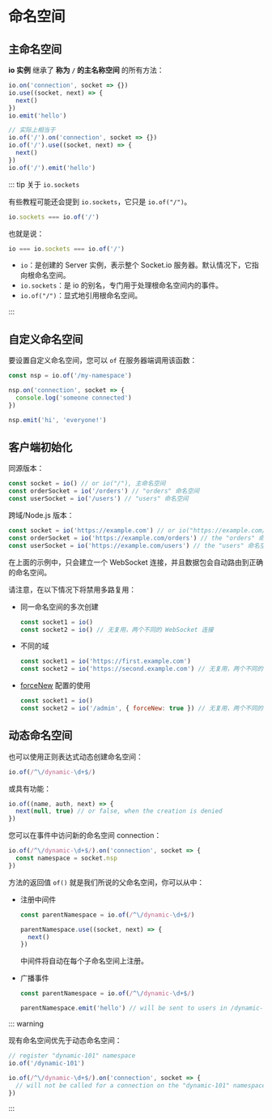 # 命名空间

## 主命名空间

**io 实例** 继承了 **称为 `/` 的主名称空间** 的所有方法：

```js
io.on('connection', socket => {})
io.use((socket, next) => {
  next()
})
io.emit('hello')

// 实际上相当于
io.of('/').on('connection', socket => {})
io.of('/').use((socket, next) => {
  next()
})
io.of('/').emit('hello')
```

::: tip 关于 `io.sockets`

有些教程可能还会提到 `io.sockets`，它只是 `io.of("/")`。

```js
io.sockets === io.of('/')
```

也就是说：

```js
io === io.sockets === io.of('/')
```

- `io`：是创建的 Server 实例，表示整个 Socket.io 服务器。默认情况下，它指向根命名空间。
- `io.sockets`：是 io 的别名，专门用于处理根命名空间内的事件。
- `io.of("/")`：显式地引用根命名空间。

:::

## 自定义命名空间

要设置自定义命名空间，您可以 `of` 在服务器端调用该函数：

```js
const nsp = io.of('/my-namespace')

nsp.on('connection', socket => {
  console.log('someone connected')
})

nsp.emit('hi', 'everyone!')
```

## 客户端初始化

同源版本：

```js
const socket = io() // or io("/"), 主命名空间
const orderSocket = io('/orders') // "orders" 命名空间
const userSocket = io('/users') // "users" 命名空间
```

跨域/Node.js 版本：

```js
const socket = io('https://example.com') // or io("https://example.com/"), 主命名空间
const orderSocket = io('https://example.com/orders') // the "orders" 命名空间
const userSocket = io('https://example.com/users') // the "users" 命名空间
```

在上面的示例中，只会建立一个 WebSocket 连接，并且数据包会自动路由到正确的命名空间。

请注意，在以下情况下将禁用多路复用：

- 同一命名空间的多次创建

  ```js
  const socket1 = io()
  const socket2 = io() // 无复用，两个不同的 WebSocket 连接
  ```

- 不同的域

  ```js
  const socket1 = io('https://first.example.com')
  const socket2 = io('https://second.example.com') // 无复用，两个不同的 WebSocket 连接
  ```

- [forceNew](https://socket.io/zh-CN/docs/v4/client-options/#forcenew) 配置的使用

  ```js
  const socket1 = io()
  const socket2 = io('/admin', { forceNew: true }) // 无复用，两个不同的 WebSocket 连接
  ```

## 动态命名空间

也可以使用正则表达式动态创建命名空间：

```js
io.of(/^\/dynamic-\d+$/)
```

或具有功能：

```js
io.of((name, auth, next) => {
  next(null, true) // or false, when the creation is denied
})
```

您可以在事件中访问新的命名空间 connection：

```js
io.of(/^\/dynamic-\d+$/).on('connection', socket => {
  const namespace = socket.nsp
})
```

方法的返回值 `of()` 就是我们所说的父命名空间，你可以从中：

- 注册中间件

  ```js
  const parentNamespace = io.of(/^\/dynamic-\d+$/)

  parentNamespace.use((socket, next) => {
    next()
  })
  ```

  中间件将自动在每个子命名空间上注册。

- 广播事件

  ```js
  const parentNamespace = io.of(/^\/dynamic-\d+$/)

  parentNamespace.emit('hello') // will be sent to users in /dynamic-1, /dynamic-2, ...
  ```

::: warning

现有命名空间优先于动态命名空间：

```js
// register "dynamic-101" namespace
io.of('/dynamic-101')

io.of(/^\/dynamic-\d+$/).on('connection', socket => {
  // will not be called for a connection on the "dynamic-101" namespace
})
```

:::
